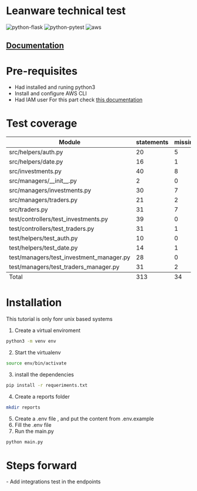 
# Leanware technical test

![python-flask](https://img.shields.io/static/v1?label=python&message=flask&color=yellow)
![python-pytest](https://img.shields.io/static/v1?label=python&message=pytest&color=green)
![aws](https://img.shields.io/static/v1?label=AWS&message=DynamoDB&color=red)

## [Documentation](/doc)

<h1> Pre-requisites</h1>

- Had installed and runing python3
- Install and configure AWS CLI
- Had IAM user
For this part check [this documentation](https://boto3.amazonaws.com/v1/documentation/api/latest/guide/quickstart.html#configuration)

<h1>Test coverage</h1>
<table class="index" data-sortable>
        <thead>
            <tr class="tablehead" title="Click to sort">
                <th class="name left" aria-sort="none" data-shortcut="n">Module</th>
                <th aria-sort="none" data-default-sort-order="descending" data-shortcut="s">statements</th>
                <th aria-sort="none" data-default-sort-order="descending" data-shortcut="m">missing</th>
                <th aria-sort="none" data-default-sort-order="descending" data-shortcut="x">excluded</th>
                <th class="right" aria-sort="none" data-shortcut="c">coverage</th>
            </tr>
        </thead>
        <tbody>
            <tr class="file">
                <td class="name left">src/helpers/auth.py</td>
                <td>20</td>
                <td>5</td>
                <td>0</td>
                <td class="right" data-ratio="15 20">75%</td>
            </tr>
            <tr class="file">
                <td class="name left">src/helpers/date.py</td>
                <td>16</td>
                <td>1</td>
                <td>0</td>
                <td class="right" data-ratio="15 16">94%</td>
            </tr>
            <tr class="file">
                <td class="name left">src/investments.py</td>
                <td>40</td>
                <td>8</td>
                <td>0</td>
                <td class="right" data-ratio="32 40">80%</td>
            </tr>
            <tr class="file">
                <td class="name left">src/managers/__init__.py</td>
                <td>2</td>
                <td>0</td>
                <td>0</td>
                <td class="right" data-ratio="2 2">100%</td>
            </tr>
            <tr class="file">
                <td class="name left">src/managers/investments.py</td>
                <td>30</td>
                <td>7</td>
                <td>0</td>
                <td class="right" data-ratio="23 30">77%</td>
            </tr>
            <tr class="file">
                <td class="name left">src/managers/traders.py</td>
                <td>21</td>
                <td>2</td>
                <td>0</td>
                <td class="right" data-ratio="19 21">90%</td>
            </tr>
            <tr class="file">
                <td class="name left">src/traders.py</td>
                <td>31</td>
                <td>7</td>
                <td>0</td>
                <td class="right" data-ratio="24 31">77%</td>
            </tr>
            <tr class="file">
                <td class="name left">test/controllers/test_investments.py</td>
                <td>39</td>
                <td>0</td>
                <td>0</td>
                <td class="right" data-ratio="39 39">100%</td>
            </tr>
            <tr class="file">
                <td class="name left">test/controllers/test_traders.py</td>
                <td>31</td>
                <td>1</td>
                <td>0</td>
                <td class="right" data-ratio="30 31">97%</td>
            </tr>
            <tr class="file">
                <td class="name left">test/helpers/test_auth.py</td>
                <td>10</td>
                <td>0</td>
                <td>0</td>
                <td class="right" data-ratio="10 10">100%</td>
            </tr>
            <tr class="file">
                <td class="name left">test/helpers/test_date.py</td>
                <td>14</td>
                <td>1</td>
                <td>0</td>
                <td class="right" data-ratio="13 14">93%</td>
            </tr>
            <tr class="file">
                <td class="name left">test/managers/test_investment_manager.py</td>
                <td>28</td>
                <td>0</td>
                <td>0</td>
                <td class="right" data-ratio="28 28">100%</td>
            </tr>
            <tr class="file">
                <td class="name left">test/managers/test_traders_manager.py</td>
                <td>31</td>
                <td>2</td>
                <td>0</td>
                <td class="right" data-ratio="29 31">94%</td>
            </tr>
        </tbody>
        <tfoot>
            <tr class="total">
                <td class="name left">Total</td>
                <td>313</td>
                <td>34</td>
                <td>0</td>
                <td class="right" data-ratio="279 313">89%</td>
            </tr>
        </tfoot>
    </table>

<h1>Installation</h1>

This tutorial is only fonr unix based systems

1. Create a virtual enviroment

```bash
python3 -m venv env
```

2. Start the virtualenv

```bash
source env/bin/activate
```

3. install the dependencies

```bash
pip install -r requeriments.txt
```

4. Create a reports folder

```bash
mkdir reports
```

5. Create a .env file , and put the content from .env.example
6. Fill the .env file
7. Run the main.py

```bash
python main.py
```

<h1>Steps forward</h1>
- Add integrations test in the endpoints
